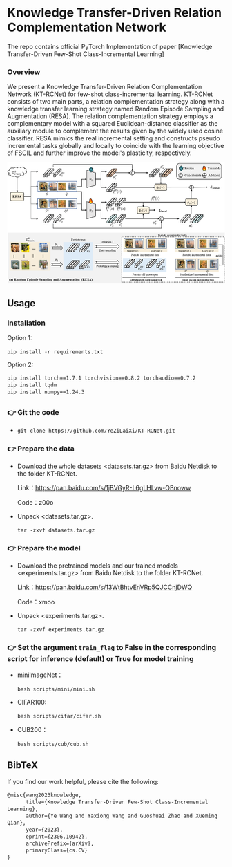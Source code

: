 # Knowledge Transfer-Driven Relation Complementation Network
The repo contains official PyTorch Implementation of paper [Knowledge Transfer-Driven Few-Shot Class-Incremental Learning]

### Overview
We present a Knowledge Transfer-Driven Relation Complementation Network (KT-RCNet) for few-shot class-incremental learning.
KT-RCNet consists of two main parts, a relation complementation strategy along with a knowledge transfer learning strategy named Random Episode Sampling and Augmentation (RESA). The relation complementation strategy employs a complementary model with a squared Euclidean-distance classifier as the auxiliary module to complement the results given by the widely used cosine classifier. RESA mimics the real incremental setting and constructs pseudo incremental tasks globally and locally to coincide with the learning objective of FSCIL and further improve the model's plasticity, respectively.

<img src='imgs/method.png' width='640' height='280'>


## Usage
### Installation
Option 1: 

``` pip install -r requirements.txt ```

Option 2: 
```
pip install torch==1.7.1 torchvision==0.8.2 torchaudio==0.7.2
pip install tqdm
pip install numpy==1.24.3
```



## 
### 👉 Git the code
- ```git clone https://github.com/YeZiLaiXi/KT-RCNet.git```

### 👉 Prepare the data
- Download the whole datasets <datasets.tar.gz> from Baidu Netdisk to the folder KT-RCNet.

    Link：https://pan.baidu.com/s/1jBVGyR-L6gLHLvw-OBnoww 

    Code：z00o 

- Unpack <datasets.tar.gz>.

   ```tar -zxvf datasets.tar.gz```


### 👉 Prepare the model
- Download the pretrained models and our trained models <experiments.tar.gz> from Baidu Netdisk  to the folder KT-RCNet.

    Link：https://pan.baidu.com/s/13WtBhtvEnVRp5QJCCnjDWQ 

    Code：xmoo 

- Unpack <experiments.tar.gz>.

   ```tar -zxvf experiments.tar.gz```

<!-- ## 🌻 Inference or training -->
### 👉 Set the argument  ```train_flag``` to False in the corresponding script for inference (default) or True for model training
- miniImageNet：
  
    ```bash scripts/mini/mini.sh```

- CIFAR100:
  
    ```bash scripts/cifar/cifar.sh```

- CUB200：
  
    ```bash scripts/cub/cub.sh```

## BibTeX

If you find our work helpful, please cite the following:

```
@misc{wang2023knowledge,
      title={Knowledge Transfer-Driven Few-Shot Class-Incremental Learning}, 
      author={Ye Wang and Yaxiong Wang and Guoshuai Zhao and Xueming Qian},
      year={2023},
      eprint={2306.10942},
      archivePrefix={arXiv},
      primaryClass={cs.CV}
}
```


